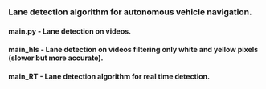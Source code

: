 ### Lane detection algorithm for autonomous vehicle navigation.
#### main.py - Lane detection on videos.
#### main_hls - Lane detection on videos filtering only white and yellow pixels (slower but more accurate).
#### main_RT - Lane detection algorithm for real time detection.
